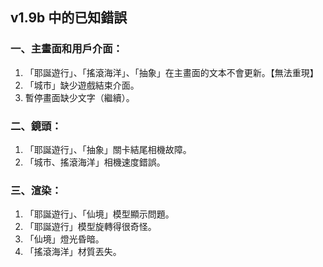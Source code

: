 ## v1.9b 中的已知錯誤
### 一、主畫面和用戶介面：
1. 「耶誕遊行」、「搖滾海洋」、「抽象」在主畫面的文本不會更新。【無法重現】
2. 「城市」缺少遊戲結束介面。
3. 暫停畫面缺少文字（繼續）。

### 二、鏡頭：
1. 「耶誕遊行」、「抽象」關卡結尾相機故障。
2. 「城市、搖滾海洋」相機速度錯誤。

### 三、渲染：
1. 「耶誕遊行」、「仙境」模型顯示問題。
2. 「耶誕遊行」模型旋轉得很奇怪。
3. 「仙境」燈光昏暗。
4. 「搖滾海洋」材質丟失。
